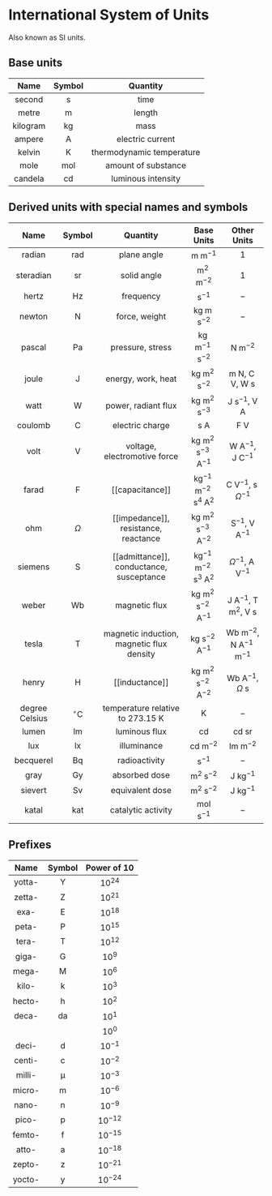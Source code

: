# International System of Units
Also known as SI units.

## Base units
|   Name   |    Symbol    |         Quantity          |
|:--------:|:------------:|:-------------------------:|
|  second  |  $\text{s}$  |           time            |
|  metre   |  $\text{m}$  |          length           |
| kilogram | $\text{kg}$  |           mass            |
|  ampere  |  $\text{A}$  |     electric current      |
|  kelvin  |  $\text{K}$  | thermodynamic temperature |
|   mole   | $\text{mol}$ |    amount of substance    |
| candela  | $\text{cd}$  |    luminous intensity     |

## Derived units with special names and symbols
|      Name      |       Symbol       |                 Quantity                  |                         Base Units                          |                       Other Units                        |
|:--------------:|:------------------:|:-----------------------------------------:|:-----------------------------------------------------------:|:--------------------------------------------------------:|
|     radian     |    $\text{rad}$    |                plane angle                |                  $\text{m}\;\text{m}^{-1}$                  |                           $1$                            |
|   steradian    |    $\text{sr}$     |                solid angle                |                $\text{m}^{2}\;\text{m}^{-2}$                |                           $1$                            |
|     hertz      |    $\text{Hz}$     |                 frequency                 |                       $\text{s}^{-1}$                       |                           $-$                            |
|     newton     |     $\text{N}$     |               force, weight               |            $\text{kg}\;\text{m}\;\text{s}^{-2}$             |                           $-$                            |
|     pascal     |    $\text{Pa}$     |             pressure, stress              |          $\text{kg}\;\text{m}^{-1}\;\text{s}^{-2}$          |                $\text{N}\;\text{m}^{-2}$                 |
|     joule      |     $\text{J}$     |            energy, work, heat             |          $\text{kg}\;\text{m}^{2}\;\text{s}^{-2}$           | $\text{m}\;\text{N}$, $\text{C}\;\text{V}$, $\text{W s}$ |
|      watt      |     $\text{W}$     |            power, radiant flux            |              $\text{kg m}^{2}\;\text{s}^{-3}$               |             $\text{J s}^{-1}$, $\text{V A}$              |
|    coulomb     |     $\text{C}$     |              electric charge              |                        $\text{s A}$                         |                       $\text{F V}$                       |
|      volt      |     $\text{V}$     |       voltage, electromotive force        |       $\text{kg m}^{2}\;\text{s}^{-3}\;\text{A}^{-1}$       |                $\text{W A}^{-1}$, $\text{J C}^{-1}$                |
|     farad      |     $\text{F}$     |              [[capacitance]]              | $\text{kg}^{-1}\;\text{m}^{-2}\;\text{s}^{4}\;\text{A}^{2}$ |        $\text{C V}^{-1}$, $\text{s}\;\Omega^{-1}$        |
|      ohm       |      $\Omega$      |   [[impedance]], resistance, reactance    |       $\text{kg m}^{2}\;\text{s}^{-3}\;\text{A}^{-2}$       |            $\text{S}^{-1}$, $\text{V A}^{-1}$            |
|    siemens     |     $\text{S}$     | [[admittance]], conductance, susceptance  | $\text{kg}^{-1}\;\text{m}^{-2}\;\text{s}^{3}\;\text{A}^{2}$ |         $\Omega^{-1}$, $\text{A}\;\text{V}^{-1}$         |
|     weber      |    $\text{Wb}$     |               magnetic flux               |       $\text{kg m}^{2}\;\text{s}^{-2}\;\text{A}^{-1}$       |    $\text{J A}^{-1}$, $\text{T m}^{2}$, $\text{V s}$     |
|     tesla      |     $\text{T}$     | magnetic induction, magnetic flux density |              $\text{kg s}^{-2}\;\text{A}^{-1}$              |   $\text{Wb m}^{-2}$, $\text{N A}^{-1}\;\text{m}^{-1}$   |
|     henry      |     $\text{H}$     |              [[inductance]]               |       $\text{kg m}^{2}\;\text{s}^{-2}\;\text{A}^{-2}$       |              $\text{Wb A}^{-1}$, $\Omega\;\text{s}$              |
| degree Celsius | $^{\circ}\text{C}$ | temperature relative to 273.15 $\text{K}$ |                         $\text{K}$                          |                           $-$                            |
|     lumen      |    $\text{lm}$     |               luminous flux               |                         $\text{cd}$                         |                      $\text{cd sr}$                      |
|      lux       |    $\text{lx}$     |                illuminance                |                      $\text{cd m}^{-2}$                      |                    $\text{lm m}^{-2}$                     |
|   becquerel    |    $\text{Bq}$     |               radioactivity               |                          $\text{s}^{-1}$                           |                           $-$                            |
|      gray      |    $\text{Gy}$     |               absorbed dose               |                $\text{m}^{2}\;\text{s}^{-2}$                |                    $\text{J kg}^{-1}$                    |
|    sievert     |    $\text{Sv}$     |              equivalent dose              |                $\text{m}^{2}\;\text{s}^{-2}$                |                    $\text{J kg}^{-1}$                    |
|     katal      |    $\text{kat}$    |            catalytic activity             |                     $\text{mol s}^{-1}$                     | $-$                                                         |

## Prefixes
|  Name  |   Symbol    | Power of 10 |
|:------:|:-----------:|:-----------:|
| yotta- | $\text{Y}$  |  $10^{24}$  |
| zetta- | $\text{Z}$  |  $10^{21}$  |
|  exa-  | $\text{E}$  |  $10^{18}$  |
| peta-  | $\text{P}$  |  $10^{15}$  |
| tera-  | $\text{T}$  |  $10^{12}$  |
| giga-  | $\text{G}$  |  $10^{9}$   |
| mega-  | $\text{M}$  |  $10^{6}$   |
| kilo-  | $\text{k}$  |  $10^{3}$   |
| hecto- | $\text{h}$  |  $10^{2}$   |
| deca-  | $\text{da}$ |  $10^{1}$   |
|        |             |  $10^{0}$   |
| deci-  | $\text{d}$  |  $10^{-1}$  |
| centi- | $\text{c}$  |  $10^{-2}$  |
| milli- |   $\upmu$   |  $10^{-3}$  |
| micro- | $\text{m}$  |  $10^{-6}$  |
| nano-  | $\text{n}$  |  $10^{-9}$  |
| pico-  | $\text{p}$  | $10^{-12}$  |
| femto- | $\text{f}$  | $10^{-15}$  |
| atto-  | $\text{a}$  | $10^{-18}$  |
| zepto- | $\text{z}$  | $10^{-21}$  |
| yocto- | $\text{y}$  | $10^{-24}$  |

